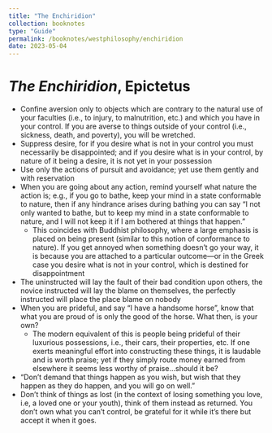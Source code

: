 ```yaml
---
title: "The Enchiridion"
collection: booknotes
type: "Guide"
permalink: /booknotes/westphilosophy/enchiridion
date: 2023-05-04
---
```


# *The Enchiridion*, Epictetus
* Confine aversion only to objects which are contrary to the natural use of your faculties (i.e., to injury, to malnutrition, etc.) and which you have in your control. If you are averse to things outside of your control (i.e., sickness, death, and poverty), you will be wretched.
* Suppress desire, for if you desire what is not in your control you must necessarily be disappointed; and if you desire what is in your control, by nature of it being a desire, it is not yet in your possession
* Use only the actions of pursuit and avoidance; yet use them gently and with reservation
* When you are going about any action, remind yourself what nature the action is; e.g., if you go to bathe, keep your mind in a state conformable to nature, then if any hindrance arises during bathing you can say “I not only wanted to bathe, but to keep my mind in a state conformable to nature, and I will not keep it if I am bothered at things that happen.”
  * This coincides with Buddhist philosophy, where a large emphasis is placed on being present (similar to this notion of conformance to nature). If you get annoyed when something doesn’t go your way, it is because you are attached to a particular outcome—or in the Greek case you desire what is not in your control, which is destined for disappointment
* The uninstructed will lay the fault of their bad condition upon others, the novice instructed will lay the blame on themselves, the perfectly instructed will place the place blame on nobody
* When you are prideful, and say “I have a handsome horse”, know that what you are proud of is only the good of the horse. What then, is your own?
  * The modern equivalent of this is people being prideful of their luxurious possessions, i.e., their cars, their properties, etc. If one exerts meaningful effort into constructing these things, it is laudable and is worth praise; yet if they simply route money earned from elsewhere it seems less worthy of praise…should it be?
* “Don’t demand that things happen as you wish, but wish that they happen as they do happen, and you will go on well.”
* Don’t think of things as lost (in the context of losing something you love, i.e, a loved one or your youth), think of them instead as returned. You don’t own what you can’t control, be grateful for it while it’s there but accept it when it goes.
